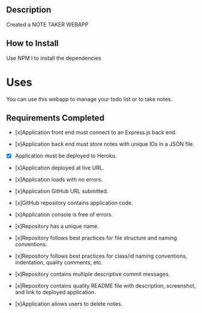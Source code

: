 
## Description
Created a NOTE TAKER WEBAPP

## How to Install
Use NPM I to install the dependencies 
# Uses
You can use this webapp to manage your todo list or to take notes. 


## Requirements Completed
- [x]Application front end must connect to an Express.js back end.  

- [x]Application back end must store notes with unique IDs in a JSON file.

- [x] Application must be deployed to Heroku.

- [x]Application deployed at live URL.

- [x]Application loads with no errors.

- [x]Application GitHub URL submitted.

- [x]GitHub repository contains application code.

- [x]Application console is free of errors.

- [x]Repository has a unique name.

- [x]Repository follows best practices for file structure and naming conventions.

- [x]Repository follows best practices for class/id naming conventions, indentation, quality comments, etc.

- [x]Repository contains multiple descriptive commit messages.

- [x]Repository contains quality README file with description, screenshot, and link to deployed application.

- [x]Application allows users to delete notes.